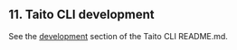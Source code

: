 ## 11. Taito CLI development

See the [development](https://github.com/TaitoUnited/taito-cli/blob/dev/README.md#development) section of the Taito CLI README.md.
